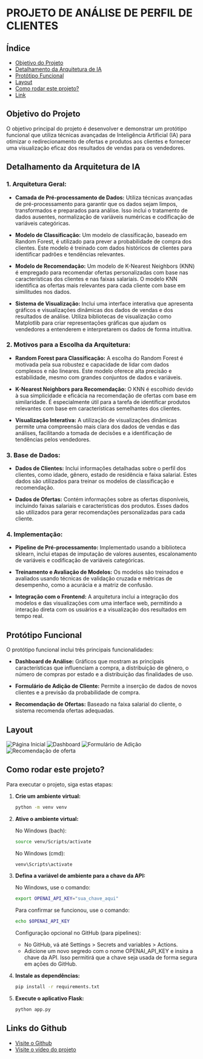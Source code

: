# PROJETO DE ANÁLISE DE PERFIL DE CLIENTES

## Índice
- [Objetivo do Projeto](#objetivo-do-projeto)
- [Detalhamento da Arquitetura de IA](#detalhamento-da-arquitetura-de-ia)
- [Protótipo Funcional](#protótipo-funcional)
- [Layout](#layout)
- [Como rodar este projeto?](#como-rodar-este-projeto)
- [Link](#links-do-github)

## Objetivo do Projeto

O objetivo principal do projeto é desenvolver e demonstrar um protótipo funcional que utiliza técnicas avançadas de Inteligência Artificial (IA) para otimizar o redirecionamento de ofertas e produtos aos clientes e fornecer uma visualização eficaz dos resultados de vendas para os vendedores.

## Detalhamento da Arquitetura de IA

### 1. Arquitetura Geral:

- **Camada de Pré-processamento de Dados:** Utiliza técnicas avançadas de pré-processamento para garantir que os dados sejam limpos, transformados e preparados para análise. Isso inclui o tratamento de dados ausentes, normalização de variáveis numéricas e codificação de variáveis categóricas.

- **Modelo de Classificação:** Um modelo de classificação, baseado em Random Forest, é utilizado para prever a probabilidade de compra dos clientes. Este modelo é treinado com dados históricos de clientes para identificar padrões e tendências relevantes.

- **Modelo de Recomendação:** Um modelo de K-Nearest Neighbors (KNN) é empregado para recomendar ofertas personalizadas com base nas características dos clientes e nas faixas salariais. O modelo KNN identifica as ofertas mais relevantes para cada cliente com base em similitudes nos dados.

- **Sistema de Visualização:** Inclui uma interface interativa que apresenta gráficos e visualizações dinâmicas dos dados de vendas e dos resultados de análise. Utiliza bibliotecas de visualização como Matplotlib para criar representações gráficas que ajudam os vendedores a entenderem e interpretarem os dados de forma intuitiva.

### 2. Motivos para a Escolha da Arquitetura:

- **Random Forest para Classificação:** A escolha do Random Forest é motivada pela sua robustez e capacidade de lidar com dados complexos e não lineares. Este modelo oferece alta precisão e estabilidade, mesmo com grandes conjuntos de dados e variáveis.

- **K-Nearest Neighbors para Recomendação:** O KNN é escolhido devido à sua simplicidade e eficácia na recomendação de ofertas com base em similaridade. É especialmente útil para a tarefa de identificar produtos relevantes com base em características semelhantes dos clientes.

- **Visualização Interativa:** A utilização de visualizações dinâmicas permite uma compreensão mais clara dos dados de vendas e das análises, facilitando a tomada de decisões e a identificação de tendências pelos vendedores.

### 3. Base de Dados:

- **Dados de Clientes:** Inclui informações detalhadas sobre o perfil dos clientes, como idade, gênero, estado de residência e faixa salarial. Estes dados são utilizados para treinar os modelos de classificação e recomendação.

- **Dados de Ofertas:** Contém informações sobre as ofertas disponíveis, incluindo faixas salariais e características dos produtos. Esses dados são utilizados para gerar recomendações personalizadas para cada cliente.

### 4. Implementação:

- **Pipeline de Pré-processamento:** Implementado usando a biblioteca sklearn, inclui etapas de imputação de valores ausentes, escalonamento de variáveis e codificação de variáveis categóricas.

- **Treinamento e Avaliação de Modelos:** Os modelos são treinados e avaliados usando técnicas de validação cruzada e métricas de desempenho, como a acurácia e a matriz de confusão.

- **Integração com o Frontend:** A arquitetura inclui a integração dos modelos e das visualizações com uma interface web, permitindo a interação direta com os usuários e a visualização dos resultados em tempo real.

## Protótipo Funcional

O protótipo funcional inclui três principais funcionalidades:

- **Dashboard de Análise:** Gráficos que mostram as principais características que influenciam a compra, a distribuição de gênero, o número de compras por estado e a distribuição das finalidades de uso.

- **Formulário de Adição de Cliente:** Permite a inserção de dados de novos clientes e a previsão da probabilidade de compra.

- **Recomendação de Ofertas:** Baseado na faixa salarial do cliente, o sistema recomenda ofertas adequadas.

## Layout

![Página Inicial](./assets/Bem%20vindo.png)
![Dashboard](./assets/Dashboard.png)
![Formulário de Adição](./assets/Formulario.png)
![Recomendação de oferta](./assets/Recomendacao.png)

## Como rodar este projeto?

Para executar o projeto, siga estas etapas:

1. **Crie um ambiente virtual:**
   ```bash
   python -m venv venv 
   ```

2. **Ative o ambiente virtual:**

   No Windows (bach):
   ```bash
   source venv/Scripts/activate 
   ```

   No Windows (cmd):
   ```bash
   venv\Scripts\activate
   ```

3. **Defina a variável de ambiente para a chave da API:**

   No Windows, use o comando:
   ```bash
   export OPENAI_API_KEY="sua_chave_aqui"
   ```
   Para confirmar se funcionou, use o comando:
   ```bash
   echo $OPENAI_API_KEY
   ```

   Configuração opcional no GitHub (para pipelines):

   * No GitHub, vá até Settings > Secrets and variables > Actions.
   * Adicione um novo segredo com o nome OPENAI_API_KEY e insira a chave da API. Isso permitirá que a chave seja usada de forma segura em ações do GitHub.

4. **Instale as dependências:**
   ```bash
   pip install -r requirements.txt
   ```

5. **Execute o aplicativo Flask:**
   ```bash
   python app.py
   ```

## Links do Github
* [Visite o Github](https://github.com/GEOVANAAPROGRAMMER/Analise-de-Perfil-de-Cliente---Parte-4)
* [Visite o vídeo do projeto](https://www.youtube.com/watch?v=MG7j3jwyQyc)
